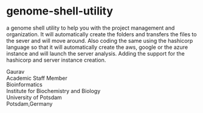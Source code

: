 # genome-shell-utility

a genome shell utility to help you with the project management and organization. It will automatically create the folders and transfers the files to the sever and will move around. 
Also coding the same using the hashicorp language so that it will automatically create the aws, google or the azure instance and will launch the server analysis. Adding the support for the hashicorp and server instance creation. 

Gaurav \
Academic Staff Member \
Bioinformatics \
Institute for Biochemistry and Biology \
University of Potsdam \
Potsdam,Germany 

